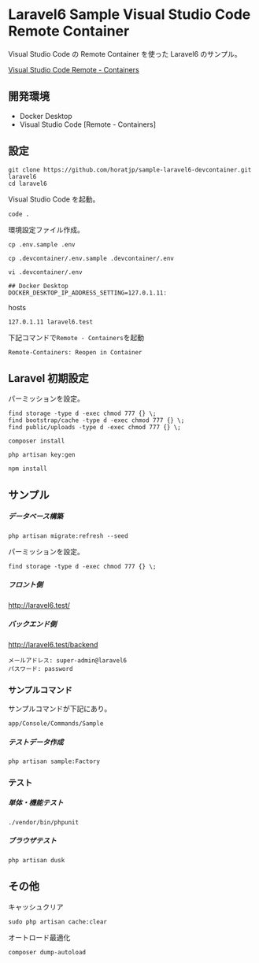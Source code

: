 # Laravel6 Sample Visual Studio Code Remote Container

Visual Studio Code の Remote Container を使った Laravel6 のサンプル。

[Visual Studio Code Remote - Containers](https://code.visualstudio.com/docs/remote/containers)

## 開発環境

-   Docker Desktop
-   Visual Studio Code [Remote - Containers]

## 設定

```
git clone https://github.com/horatjp/sample-laravel6-devcontainer.git laravel6
cd laravel6
```

Visual Studio Code を起動。

```
code .
```

環境設定ファイル作成。

```
cp .env.sample .env
```

```
cp .devcontainer/.env.sample .devcontainer/.env
```

`vi .devcontainer/.env`

```env
## Docker Desktop
DOCKER_DESKTOP_IP_ADDRESS_SETTING=127.0.1.11:
```

hosts

```
127.0.1.11 laravel6.test
```

下記コマンドで`Remote - Containers`を起動

```
Remote-Containers: Reopen in Container
```

## Laravel 初期設定

パーミッションを設定。

```
find storage -type d -exec chmod 777 {} \;
find bootstrap/cache -type d -exec chmod 777 {} \;
find public/uploads -type d -exec chmod 777 {} \;
```

```
composer install
```

```
php artisan key:gen
```

```
npm install
```

## サンプル

##### データベース構築

```
php artisan migrate:refresh --seed
```

パーミッションを設定。

```
find storage -type d -exec chmod 777 {} \;
```


##### フロント側

http://laravel6.test/

##### バックエンド側

http://laravel6.test/backend

```
メールアドレス: super-admin@laravel6
パスワード: password
```

### サンプルコマンド

サンプルコマンドが下記にあり。

```
app/Console/Commands/Sample
```

##### テストデータ作成

```
php artisan sample:Factory
```

### テスト

##### 単体・機能テスト

```
./vendor/bin/phpunit
```

##### ブラウザテスト

```
php artisan dusk
```


## その他

キャッシュクリア
```
sudo php artisan cache:clear
```

オートロード最適化
```
composer dump-autoload
```
